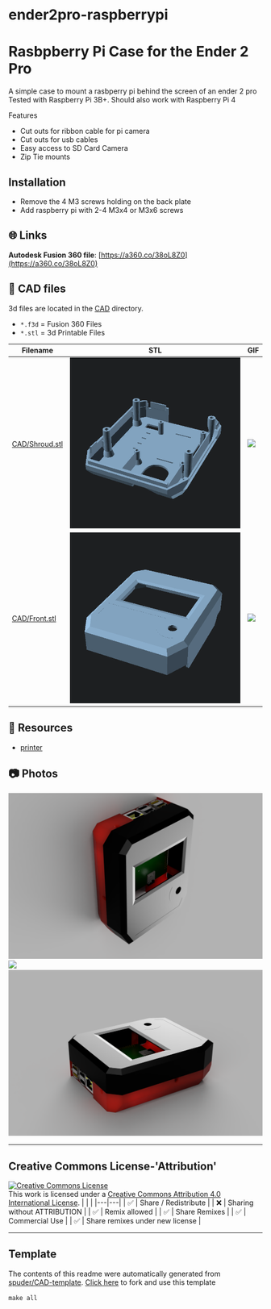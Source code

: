 
# ender2pro-raspberrypi
# Rasbpberry Pi Case for the Ender 2 Pro

A simple case to mount a rasbperry pi behind the screen of an ender 2 pro
Tested with Raspberry Pi 3B+. Should also work with Raspberry Pi 4

Features
- Cut outs for ribbon cable for pi camera
- Cut outs for usb cables
- Easy access to SD Card Camera
- Zip Tie mounts


## Installation
- Remove the 4 M3 screws holding on the back plate
- Add raspberry pi with 2-4 M3x4 or M3x6 screws



## :globe_with_meridians: Links


**Autodesk Fusion 360 file**: [https://a360.co/38oL8Z0](https://a360.co/38oL8Z0)


## :triangular_ruler: CAD files

3d files are located in the [CAD](./CAD) directory.
- `*.f3d` = Fusion 360 Files
- `*.stl` = 3d Printable Files

| Filename | STL | GIF | 
| --- | --- | --- | 
| [CAD/Shroud.stl](./CAD%2FShroud.stl) | ![](./CAD%2FShroud.png) | ![](./CAD%2FShroud.gif) | 
| [CAD/Front.stl](./CAD%2FFront.stl) | ![](./CAD%2FFront.png) | ![](./CAD%2FFront.gif) | 


## :notebook: Resources
- [printer](https://www.creality.com/goods-detail/creality-ender-2-pro-3d-printer)

## :camera: Photos
![](photos%2FLCD_2022-Apr-02_03-31-02AM-000_CustomizedView1616716945.png)
![](photos%2Fcropped)
![](photos%2FLCD_2022-Apr-02_03-30-14AM-000_CustomizedView4384384350.png)

---

## Creative Commons License-'Attribution'
<a rel="license" href="http://creativecommons.org/licenses/by/4.0/"><img alt="Creative Commons License" style="border-width:0" src="https://i.creativecommons.org/l/by/4.0/88x31.png" /></a><br />This work is licensed under a <a rel="license" href="http://creativecommons.org/licenses/by/4.0/">Creative Commons Attribution 4.0 International License</a>.
|  |  | 
|---|---|
| :white_check_mark: | Share / Redistribute | 
| :x: | Sharing without ATTRIBUTION |
| :white_check_mark: | Remix allowed | 
| :white_check_mark: | Share Remixes | 
| :white_check_mark: | Commercial Use | 
| :white_check_mark: | Share remixes under new license | 


---
## Template
The contents of this readme were automatically generated from [spuder/CAD-template](https://github.com/spuder/CAD-template). 
[Click here](https://github.com/spuder/CAD-template/generate) to fork and use this template

```
make all
```
